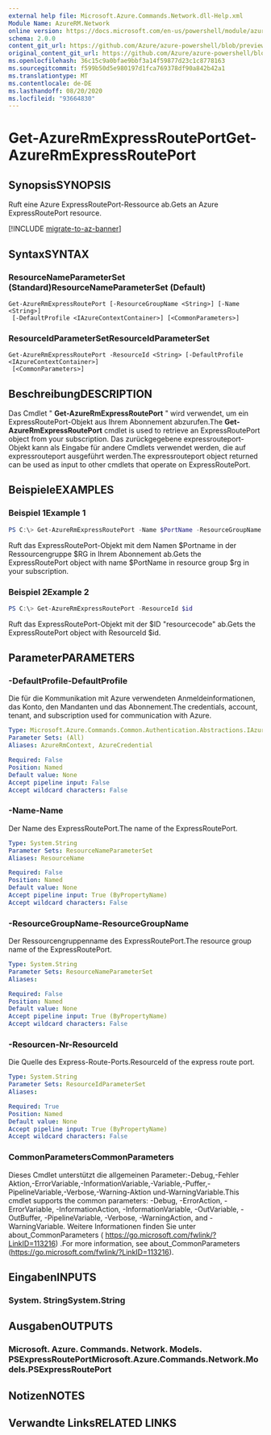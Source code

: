 ```yaml
---
external help file: Microsoft.Azure.Commands.Network.dll-Help.xml
Module Name: AzureRM.Network
online version: https://docs.microsoft.com/en-us/powershell/module/azurerm.network/get-azurermexpressrouteport
schema: 2.0.0
content_git_url: https://github.com/Azure/azure-powershell/blob/preview/src/ResourceManager/Network/Commands.Network/help/Get-AzureRmExpressRoutePort.md
original_content_git_url: https://github.com/Azure/azure-powershell/blob/preview/src/ResourceManager/Network/Commands.Network/help/Get-AzureRmExpressRoutePort.md
ms.openlocfilehash: 36c15c9a0bfae9bbf3a14f59877d23c1c8778163
ms.sourcegitcommit: f599b50d5e980197d1fca769378df90a842b42a1
ms.translationtype: MT
ms.contentlocale: de-DE
ms.lasthandoff: 08/20/2020
ms.locfileid: "93664830"
---
```

# <span data-ttu-id="d1bd0-101">Get-AzureRmExpressRoutePort</span><span class="sxs-lookup"><span data-stu-id="d1bd0-101">Get-AzureRmExpressRoutePort</span></span>

## <span data-ttu-id="d1bd0-102">Synopsis</span><span class="sxs-lookup"><span data-stu-id="d1bd0-102">SYNOPSIS</span></span>
<span data-ttu-id="d1bd0-103">Ruft eine Azure ExpressRoutePort-Ressource ab.</span><span class="sxs-lookup"><span data-stu-id="d1bd0-103">Gets an Azure ExpressRoutePort resource.</span></span>

[!INCLUDE [migrate-to-az-banner](../../includes/migrate-to-az-banner.md)]

## <span data-ttu-id="d1bd0-104">Syntax</span><span class="sxs-lookup"><span data-stu-id="d1bd0-104">SYNTAX</span></span>

### <span data-ttu-id="d1bd0-105">ResourceNameParameterSet (Standard)</span><span class="sxs-lookup"><span data-stu-id="d1bd0-105">ResourceNameParameterSet (Default)</span></span>
```
Get-AzureRmExpressRoutePort [-ResourceGroupName <String>] [-Name <String>]
 [-DefaultProfile <IAzureContextContainer>] [<CommonParameters>]
```

### <span data-ttu-id="d1bd0-106">ResourceIdParameterSet</span><span class="sxs-lookup"><span data-stu-id="d1bd0-106">ResourceIdParameterSet</span></span>
```
Get-AzureRmExpressRoutePort -ResourceId <String> [-DefaultProfile <IAzureContextContainer>]
 [<CommonParameters>]
```

## <span data-ttu-id="d1bd0-107">Beschreibung</span><span class="sxs-lookup"><span data-stu-id="d1bd0-107">DESCRIPTION</span></span>
<span data-ttu-id="d1bd0-108">Das Cmdlet " **Get-AzureRmExpressRoutePort** " wird verwendet, um ein ExpressRoutePort-Objekt aus Ihrem Abonnement abzurufen.</span><span class="sxs-lookup"><span data-stu-id="d1bd0-108">The **Get-AzureRmExpressRoutePort** cmdlet is used to retrieve an ExpressRoutePort object from your subscription.</span></span> <span data-ttu-id="d1bd0-109">Das zurückgegebene expressrouteport-Objekt kann als Eingabe für andere Cmdlets verwendet werden, die auf expressrouteport ausgeführt werden.</span><span class="sxs-lookup"><span data-stu-id="d1bd0-109">The expressrouteport object returned can be used as input to other cmdlets that operate on ExpressRoutePort.</span></span>

## <span data-ttu-id="d1bd0-110">Beispiele</span><span class="sxs-lookup"><span data-stu-id="d1bd0-110">EXAMPLES</span></span>

### <span data-ttu-id="d1bd0-111">Beispiel 1</span><span class="sxs-lookup"><span data-stu-id="d1bd0-111">Example 1</span></span>
```powershell
PS C:\> Get-AzureRmExpressRoutePort -Name $PortName -ResourceGroupName $rg
```

<span data-ttu-id="d1bd0-112">Ruft das ExpressRoutePort-Objekt mit dem Namen $Portname in der Ressourcengruppe $RG in Ihrem Abonnement ab.</span><span class="sxs-lookup"><span data-stu-id="d1bd0-112">Gets the ExpressRoutePort object with name $PortName in resource group $rg in your subscription.</span></span>

### <span data-ttu-id="d1bd0-113">Beispiel 2</span><span class="sxs-lookup"><span data-stu-id="d1bd0-113">Example 2</span></span>
```powershell
PS C:\> Get-AzureRmExpressRoutePort -ResourceId $id
```

<span data-ttu-id="d1bd0-114">Ruft das ExpressRoutePort-Objekt mit der $ID "resourcecode" ab.</span><span class="sxs-lookup"><span data-stu-id="d1bd0-114">Gets the ExpressRoutePort object with ResourceId $id.</span></span> 

## <span data-ttu-id="d1bd0-115">Parameter</span><span class="sxs-lookup"><span data-stu-id="d1bd0-115">PARAMETERS</span></span>

### <span data-ttu-id="d1bd0-116">-DefaultProfile</span><span class="sxs-lookup"><span data-stu-id="d1bd0-116">-DefaultProfile</span></span>
<span data-ttu-id="d1bd0-117">Die für die Kommunikation mit Azure verwendeten Anmeldeinformationen, das Konto, den Mandanten und das Abonnement.</span><span class="sxs-lookup"><span data-stu-id="d1bd0-117">The credentials, account, tenant, and subscription used for communication with Azure.</span></span>

```yaml
Type: Microsoft.Azure.Commands.Common.Authentication.Abstractions.IAzureContextContainer
Parameter Sets: (All)
Aliases: AzureRmContext, AzureCredential

Required: False
Position: Named
Default value: None
Accept pipeline input: False
Accept wildcard characters: False
```

### <span data-ttu-id="d1bd0-118">-Name</span><span class="sxs-lookup"><span data-stu-id="d1bd0-118">-Name</span></span>
<span data-ttu-id="d1bd0-119">Der Name des ExpressRoutePort.</span><span class="sxs-lookup"><span data-stu-id="d1bd0-119">The name of the ExpressRoutePort.</span></span>

```yaml
Type: System.String
Parameter Sets: ResourceNameParameterSet
Aliases: ResourceName

Required: False
Position: Named
Default value: None
Accept pipeline input: True (ByPropertyName)
Accept wildcard characters: False
```

### <span data-ttu-id="d1bd0-120">-ResourceGroupName</span><span class="sxs-lookup"><span data-stu-id="d1bd0-120">-ResourceGroupName</span></span>
<span data-ttu-id="d1bd0-121">Der Ressourcengruppenname des ExpressRoutePort.</span><span class="sxs-lookup"><span data-stu-id="d1bd0-121">The resource group name of the ExpressRoutePort.</span></span>

```yaml
Type: System.String
Parameter Sets: ResourceNameParameterSet
Aliases:

Required: False
Position: Named
Default value: None
Accept pipeline input: True (ByPropertyName)
Accept wildcard characters: False
```

### <span data-ttu-id="d1bd0-122">-Resourcen-Nr</span><span class="sxs-lookup"><span data-stu-id="d1bd0-122">-ResourceId</span></span>
<span data-ttu-id="d1bd0-123">Die Quelle des Express-Route-Ports.</span><span class="sxs-lookup"><span data-stu-id="d1bd0-123">ResourceId of the express route port.</span></span>

```yaml
Type: System.String
Parameter Sets: ResourceIdParameterSet
Aliases:

Required: True
Position: Named
Default value: None
Accept pipeline input: True (ByPropertyName)
Accept wildcard characters: False
```

### <span data-ttu-id="d1bd0-124">CommonParameters</span><span class="sxs-lookup"><span data-stu-id="d1bd0-124">CommonParameters</span></span>
<span data-ttu-id="d1bd0-125">Dieses Cmdlet unterstützt die allgemeinen Parameter:-Debug,-Fehler Aktion,-ErrorVariable,-InformationVariable,-Variable,-Puffer,-PipelineVariable,-Verbose,-Warning-Aktion und-WarningVariable.</span><span class="sxs-lookup"><span data-stu-id="d1bd0-125">This cmdlet supports the common parameters: -Debug, -ErrorAction, -ErrorVariable, -InformationAction, -InformationVariable, -OutVariable, -OutBuffer, -PipelineVariable, -Verbose, -WarningAction, and -WarningVariable.</span></span> <span data-ttu-id="d1bd0-126">Weitere Informationen finden Sie unter about_CommonParameters ( https://go.microsoft.com/fwlink/?LinkID=113216) .</span><span class="sxs-lookup"><span data-stu-id="d1bd0-126">For more information, see about_CommonParameters (https://go.microsoft.com/fwlink/?LinkID=113216).</span></span>

## <span data-ttu-id="d1bd0-127">Eingaben</span><span class="sxs-lookup"><span data-stu-id="d1bd0-127">INPUTS</span></span>

### <span data-ttu-id="d1bd0-128">System. String</span><span class="sxs-lookup"><span data-stu-id="d1bd0-128">System.String</span></span>

## <span data-ttu-id="d1bd0-129">Ausgaben</span><span class="sxs-lookup"><span data-stu-id="d1bd0-129">OUTPUTS</span></span>

### <span data-ttu-id="d1bd0-130">Microsoft. Azure. Commands. Network. Models. PSExpressRoutePort</span><span class="sxs-lookup"><span data-stu-id="d1bd0-130">Microsoft.Azure.Commands.Network.Models.PSExpressRoutePort</span></span>

## <span data-ttu-id="d1bd0-131">Notizen</span><span class="sxs-lookup"><span data-stu-id="d1bd0-131">NOTES</span></span>

## <span data-ttu-id="d1bd0-132">Verwandte Links</span><span class="sxs-lookup"><span data-stu-id="d1bd0-132">RELATED LINKS</span></span>
